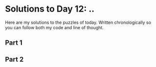 # Solutions to Day 12: ..

Here are my solutions to the puzzles of today. Written chronologically so you can follow both my code and line of thought.

## Part 1



## Part 2


